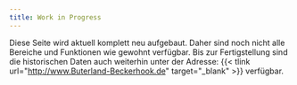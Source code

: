 ```yaml
---
title: Work in Progress
---
```


Diese Seite wird aktuell komplett neu aufgebaut. Daher sind noch nicht alle Bereiche und Funktionen wie gewohnt
verfügbar. Bis zur Fertigstellung sind die historischen Daten auch weiterhin unter der Adresse: 
{{< tlink url="http://www.Buterland-Beckerhook.de" target="_blank"  >}} verfügbar.


